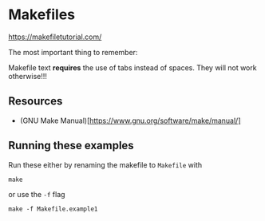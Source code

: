 # Makefiles

https://makefiletutorial.com/

The most important thing to remember:

Makefile text **requires** the use of tabs instead of spaces. They will not work otherwise!!!

## Resources

* (GNU Make Manual)[https://www.gnu.org/software/make/manual/]

## Running these examples

Run these either by renaming the makefile to `Makefile` with

```
make
```

or use the `-f` flag 

```
make -f Makefile.example1
```

